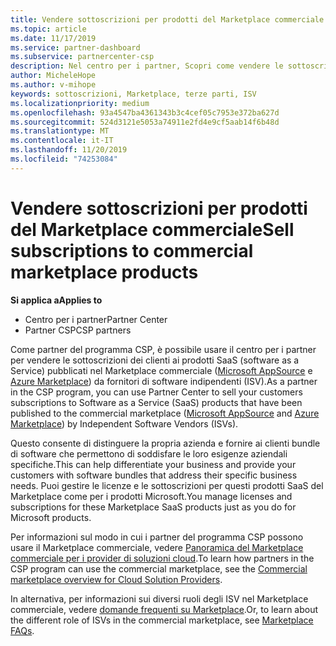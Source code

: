 ```yaml
---
title: Vendere sottoscrizioni per prodotti del Marketplace commerciale | Centro per i partner
ms.topic: article
ms.date: 11/17/2019
ms.service: partner-dashboard
ms.subservice: partnercenter-csp
description: Nel centro per i partner, Scopri come vendere le sottoscrizioni dei clienti ai prodotti SaaS pubblicati nel Marketplace da fornitori di software indipendenti (ISV).
author: MicheleHope
ms.author: v-mihope
keywords: sottoscrizioni, Marketplace, terze parti, ISV
ms.localizationpriority: medium
ms.openlocfilehash: 93a4547ba4361343b3c4cef05c7953e372ba627d
ms.sourcegitcommit: 524d3121e5053a74911e2fd4e9cf5aab14f6b48d
ms.translationtype: MT
ms.contentlocale: it-IT
ms.lasthandoff: 11/20/2019
ms.locfileid: "74253084"
---
```

# <a name="sell-subscriptions-to-commercial-marketplace-products"></a><span data-ttu-id="5f2f8-104">Vendere sottoscrizioni per prodotti del Marketplace commerciale</span><span class="sxs-lookup"><span data-stu-id="5f2f8-104">Sell subscriptions to commercial marketplace products</span></span>

<span data-ttu-id="5f2f8-105">**Si applica a**</span><span class="sxs-lookup"><span data-stu-id="5f2f8-105">**Applies to**</span></span>

- <span data-ttu-id="5f2f8-106">Centro per i partner</span><span class="sxs-lookup"><span data-stu-id="5f2f8-106">Partner Center</span></span>
- <span data-ttu-id="5f2f8-107">Partner CSP</span><span class="sxs-lookup"><span data-stu-id="5f2f8-107">CSP partners</span></span>

<span data-ttu-id="5f2f8-108">Come partner del programma CSP, è possibile usare il centro per i partner per vendere le sottoscrizioni dei clienti ai prodotti SaaS (software as a Service) pubblicati nel Marketplace commerciale ([Microsoft AppSource](https://appsource.microsoft.com/) e [Azure Marketplace](https://azuremarketplace.microsoft.com/)) da fornitori di software indipendenti (ISV).</span><span class="sxs-lookup"><span data-stu-id="5f2f8-108">As a partner in the CSP program, you can use Partner Center to sell your customers subscriptions to Software as a Service (SaaS) products that have been published to the commercial marketplace ([Microsoft AppSource](https://appsource.microsoft.com/) and [Azure Marketplace](https://azuremarketplace.microsoft.com/)) by Independent Software Vendors (ISVs).</span></span> 

<span data-ttu-id="5f2f8-109">Questo consente di distinguere la propria azienda e fornire ai clienti bundle di software che permettono di soddisfare le loro esigenze aziendali specifiche.</span><span class="sxs-lookup"><span data-stu-id="5f2f8-109">This can help differentiate your business and provide your customers with software bundles that address their specific business needs.</span></span> <span data-ttu-id="5f2f8-110">Puoi gestire le licenze e le sottoscrizioni per questi prodotti SaaS del Marketplace come per i prodotti Microsoft.</span><span class="sxs-lookup"><span data-stu-id="5f2f8-110">You manage licenses and subscriptions for these Marketplace SaaS products just as you do for Microsoft products.</span></span>

<span data-ttu-id="5f2f8-111">Per informazioni sul modo in cui i partner del programma CSP possono usare il Marketplace commerciale, vedere [Panoramica del Marketplace commerciale per i provider di soluzioni cloud](csp-commercial-marketplace-overview.md).</span><span class="sxs-lookup"><span data-stu-id="5f2f8-111">To learn how partners in the CSP program can use the commercial marketplace, see the [Commercial marketplace overview for Cloud Solution Providers](csp-commercial-marketplace-overview.md).</span></span>

<span data-ttu-id="5f2f8-112">In alternativa, per informazioni sui diversi ruoli degli ISV nel Marketplace commerciale, vedere [domande frequenti su Marketplace](https://docs.microsoft.com/azure/marketplace/marketplace-faq-publisher-guide).</span><span class="sxs-lookup"><span data-stu-id="5f2f8-112">Or, to learn about the different role of ISVs in the commercial marketplace, see [Marketplace FAQs](https://docs.microsoft.com/azure/marketplace/marketplace-faq-publisher-guide).</span></span>
